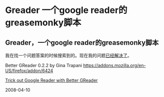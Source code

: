 # Greader 一个google reader的greasemonky脚本

## Greader，一个google reader的greasemonky脚本

我在找一个问题答案的时候搜索到的。现在我的问题[已经解决了](http://pengyou.rijiben.org/node/2063)。

Better GReader 0.2.2
by Gina Trapani
https://addons.mozilla.org/en-US/firefox/addon/6424

[Trick out Google Reader with Better GReader](http://lifehacker.com/software/exclusive-lifehacker-download/trick-out-google-reader-with-better-greader-262020.php)


2008-04-10